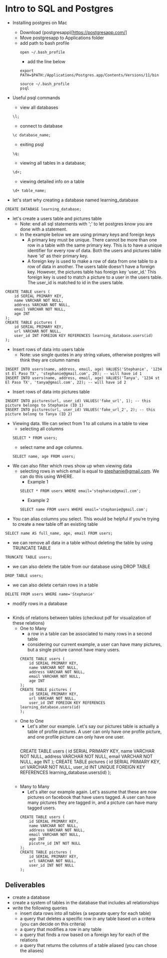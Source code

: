# Intro to SQL and Postgres
- Installing postgres on Mac
    - Download (postgresapp)[https://postgresapp.com/]
    - Move postgresapp to Applications folder
    - add path to bash profile
        ```
        open ~/.bash_profile
        ```
        - add the line below
        ```
        export PATH=$PATH:/Applications/Postgres.app/Contents/Versions/11/bin
        ```
        ```
        source ~/.bash_profile
        psql
        ```

- Useful psql commands
    - view all databases
    ```
    \l;
    ```
    - connect to database 
    ```
    \c database_name;
    ```
    - exiting psql
    ```
    \q;
    ```
    - viewing all tables in a database;
    ```
    \d+;
    ```
    - viewing detailed info on a table
    ```
    \d+ table_name;
    ```
- let's start why creating a database named learning_database
```
CREATE DATABASE learning_database;
```

- let's create a users table and pictures table
    - Note: end all sql statements with ';' to let postgres know you are done with a statement.
    - In the example below we are using primary keys and foreign keys
        - A primary key must be unique. There cannot be more than one row in a table with the same primary key. This is to have a unique identifier for every row of data. Both the users and pictures table have 'id' as their primary key.
        - A foreign key is used to make a row of data from one table to a row of data in another. The users table doesn't have a foreign key. However, the pictures table has foreign key 'user_id.' This foreign key is used to match a picture to a user in the users table. The user_id is matched to id in the users table.  
```
CREATE TABLE users (
    id SERIAL PRIMARY KEY, 
    name VARCHAR NOT NULL,
    address VARCHAR NOT NULL,
    email VARCHAR NOT NULL,
    age INT 
);
CREATE TABLE pictures (
    id SERIAL PRIMARY KEY,
    url VARCHAR NOT NULL,
    user_id INT FOREIGN KEY REFERENCES learning_database.users(id)
);
```

- Insert rows of data into users table
    - Note: use single quotes in any string values, otherwise postgres will think they are column names
```
INSERT INTO users(name, address, email, age) VALUES('Stephanie', '1234 st El Paso TX', 'stephanie@gmail.com', 20); -- will have id 1
INSERT INTO users(name, address, email, age) VALUES('Tanya', '1234 st El Paso TX', 'tanya@gmail.com', 22); -- will have id 2
```

- Insert rows of data into pictures table
```
INSERT INTO pictures(url, user_id) VALUES('fake_url', 1); -- this picture belongs to Stephanie (ID 1)
INSERT INTO pictures(url, user_id) VALUES('fake_url_2', 2); -- this picture belong to Tanya (ID 2)
```

- Viewing data. We can select from 1 to all colums in a table to view
    - selecting all columns
    ```
    SELECT * FROM users;
    ```
    - select name and age columns. 
    ```
    SELECT name, age FROM users;
    ```
- We can also filter which rows show up when viewing data
    - selecting rows in which email is equal to stephanie@gmail.com. We can do this using WHERE.
        - Example 1
        ```
        SELECT * FROM users WHERE email='stephanie@gmail.com';
        ```
        - Example 2
        ```
        SELECT name FROM users WHERE email='stephanie@gmail.com';
        ```
- You can alias columns you select. This would be helpful if you're trying to create a new table off an existing table
```
SELECT name AS full_name, age, email FROM users;
```

- we can remove all data in a table without deleting the table by using TRUNCATE TABLE
```
TRUNCATE TABLE users;
```

- we can also delete the table from our database using DROP TABLE
```
DROP TABLE users;
```

- we can also delete certain rows in a table 
```
DELETE FROM users WHERE name='Stephanie'
```

- modify rows in a database
```

```


- Kinds of relations between tables (checkout pdf for visualization of these relations)
    - One to Many
        - a row in a table can be associated to many rows in a second table
        - considering our current example, a user can have many pictures, but a single picture cannot have many users.
        ```
        CREATE TABLE users (
            id SERIAL PRIMARY KEY, 
            name VARCHAR NOT NULL,
            address VARCHAR NOT NULL,
            email VARCHAR NOT NULL,
            age INT 
        );
        CREATE TABLE pictures (
            id SERIAL PRIMARY KEY,
            url VARCHAR NOT NULL,
            user_id INT FOREIGN KEY REFERENCES learning_database.users(id)
        );
        ```
    - One to One
        - Let's alter our example. Let's say our pictures table is actually a table of profile pictures. A user can only have one profile picture, and one profile picture can only have one user. 
        ```
        ```
        CREATE TABLE users (
            id SERIAL PRIMARY KEY, 
            name VARCHAR NOT NULL,
            address VARCHAR NOT NULL,
            email VARCHAR NOT NULL,
            age INT 
        );
        CREATE TABLE pictures (
            id SERIAL PRIMARY KEY,
            url VARCHAR NOT NULL,
            user_id INT UNIQUE FOREIGN KEY REFERENCES learning_database.users(id)
        );
        ```
    - Many to Many
        - Let's alter our example again. Let's assume that these are now pictures on facebook that have users tagged. A user can have many pictures they are tagged in, and a picture can have many tagged users. 
        ```
        CREATE TABLE users (
            id SERIAL PRIMARY KEY, 
            name VARCHAR NOT NULL,
            address VARCHAR NOT NULL,
            email VARCHAR NOT NULL,
            age INT 
            picutre_id INT NOT NULL
        );
        CREATE TABLE pictures (
            id SERIAL PRIMARY KEY,
            url VARCHAR NOT NULL,
            user_id INT NOT NULL
        );
        ```

## Deliverables
- create a database
- create a system of tables in the database that includes all relationships
- write the following queries
    - insert data rows into all tables (a separate query for each table)
    - a query that deletes a specific row in any table based on a critera (you can decide on this criteria)
    - a query that modifies a row in any table
    - a query that finds a row based on a foreign key for each of the relations
    - a query that returns the columns of a table aliased (you can chose the aliases)












